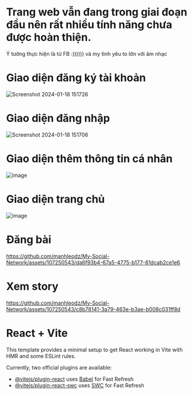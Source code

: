 # Trang web vẫn đang trong giai đoạn đầu nên rất nhiều tính năng chưa được hoàn thiện. 
Ý tưởng thực hiện là từ FB :)))))) và my tình yêu to lớn với âm nhạc

# Giao diện đăng ký tài khoản
![Screenshot 2024-01-18 151726](https://github.com/manhleodz/My-Social-Network/assets/107250543/c4f6c3e7-0b44-4b2f-80b4-d7d58c077f06)


# Giao diện đăng nhập

![Screenshot 2024-01-18 151706](https://github.com/manhleodz/My-Social-Network/assets/107250543/b5ef4eee-7a34-4aa8-a138-c5c7799046a9)

# Giao diện thêm thông tin cá nhân
![image](https://github.com/manhleodz/My-Social-Network/assets/107250543/634763a1-0817-45b5-bd90-09fd8dc7d52d)

# Giao diện trang chủ
![image](https://github.com/manhleodz/My-Social-Network/assets/107250543/6b7d0be2-67da-4522-8976-5be400319f5e)

# Đăng bài 
https://github.com/manhleodz/My-Social-Network/assets/107250543/da6f93b4-67a5-4775-b177-81dcab2ce1e6

# Xem story
https://github.com/manhleodz/My-Social-Network/assets/107250543/c8b78141-3a79-463e-b3ae-b008c031ff8d


# React + Vite

This template provides a minimal setup to get React working in Vite with HMR and some ESLint rules.

Currently, two official plugins are available:

- [@vitejs/plugin-react](https://github.com/vitejs/vite-plugin-react/blob/main/packages/plugin-react/README.md) uses [Babel](https://babeljs.io/) for Fast Refresh
- [@vitejs/plugin-react-swc](https://github.com/vitejs/vite-plugin-react-swc) uses [SWC](https://swc.rs/) for Fast Refresh
